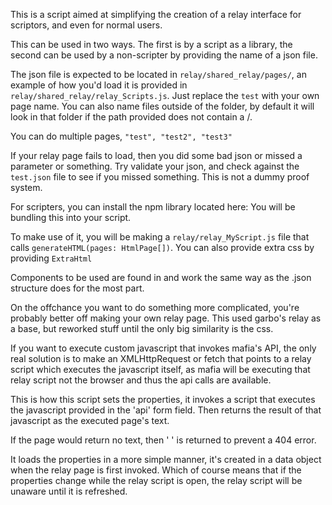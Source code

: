 This is a script aimed at simplifying the creation of a relay interface for scriptors, and even for normal users.

This can be used in two ways. The first is by a script as a library, the second can be used by a non-scripter by providing the name of a json file.

The json file is expected to be located in `relay/shared_relay/pages/`, an example of how you'd load it is provided in `relay/shared_relay/relay_Scripts.js`. Just replace the `test` with your own page name. You can also name files outside of the folder, by default it will look in that folder if the path provided does not contain a /.

You can do multiple pages, `"test", "test2", "test3"`

If your relay page fails to load, then you did some bad json or missed a parameter or something. Try validate your json, and check against the `test.json` file to see if you missed something. This is not a dummy proof system.

For scripters, you can install the npm library located here:
You will be bundling this into your script.

To make use of it, you will be making a `relay/relay_MyScript.js` file that calls `generateHTML(pages: HtmlPage[])`. You can also provide extra css by providing `ExtraHtml`

Components to be used are found in <Link> and work the same way as the .json structure does for the most part.

On the offchance you want to do something more complicated, you're probably better off making your own relay page. This used garbo's relay as a base, but reworked stuff until the only big similarity is the css.

If you want to execute custom javascript that invokes mafia's API, the only real solution is to make an XMLHttpRequest or fetch that points to a relay script which executes the javascript itself, as mafia will be executing that relay script not the browser and thus the api calls are available.

This is how this script sets the properties, it invokes a script that executes the javascript provided in the 'api' form field. Then returns the result of that javascript as the executed page's text.

If the page would return no text, then ' ' is returned to prevent a 404 error.

It loads the properties in a more simple manner, it's created in a data object when the relay page is first invoked. Which of course means that if the properties change while the relay script is open, the relay script will be unaware until it is refreshed.
